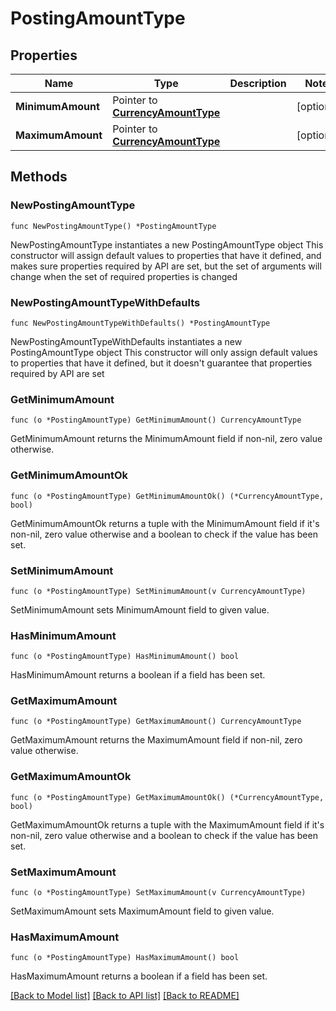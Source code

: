 # PostingAmountType

## Properties

Name | Type | Description | Notes
------------ | ------------- | ------------- | -------------
**MinimumAmount** | Pointer to [**CurrencyAmountType**](CurrencyAmountType.md) |  | [optional] 
**MaximumAmount** | Pointer to [**CurrencyAmountType**](CurrencyAmountType.md) |  | [optional] 

## Methods

### NewPostingAmountType

`func NewPostingAmountType() *PostingAmountType`

NewPostingAmountType instantiates a new PostingAmountType object
This constructor will assign default values to properties that have it defined,
and makes sure properties required by API are set, but the set of arguments
will change when the set of required properties is changed

### NewPostingAmountTypeWithDefaults

`func NewPostingAmountTypeWithDefaults() *PostingAmountType`

NewPostingAmountTypeWithDefaults instantiates a new PostingAmountType object
This constructor will only assign default values to properties that have it defined,
but it doesn't guarantee that properties required by API are set

### GetMinimumAmount

`func (o *PostingAmountType) GetMinimumAmount() CurrencyAmountType`

GetMinimumAmount returns the MinimumAmount field if non-nil, zero value otherwise.

### GetMinimumAmountOk

`func (o *PostingAmountType) GetMinimumAmountOk() (*CurrencyAmountType, bool)`

GetMinimumAmountOk returns a tuple with the MinimumAmount field if it's non-nil, zero value otherwise
and a boolean to check if the value has been set.

### SetMinimumAmount

`func (o *PostingAmountType) SetMinimumAmount(v CurrencyAmountType)`

SetMinimumAmount sets MinimumAmount field to given value.

### HasMinimumAmount

`func (o *PostingAmountType) HasMinimumAmount() bool`

HasMinimumAmount returns a boolean if a field has been set.

### GetMaximumAmount

`func (o *PostingAmountType) GetMaximumAmount() CurrencyAmountType`

GetMaximumAmount returns the MaximumAmount field if non-nil, zero value otherwise.

### GetMaximumAmountOk

`func (o *PostingAmountType) GetMaximumAmountOk() (*CurrencyAmountType, bool)`

GetMaximumAmountOk returns a tuple with the MaximumAmount field if it's non-nil, zero value otherwise
and a boolean to check if the value has been set.

### SetMaximumAmount

`func (o *PostingAmountType) SetMaximumAmount(v CurrencyAmountType)`

SetMaximumAmount sets MaximumAmount field to given value.

### HasMaximumAmount

`func (o *PostingAmountType) HasMaximumAmount() bool`

HasMaximumAmount returns a boolean if a field has been set.


[[Back to Model list]](../README.md#documentation-for-models) [[Back to API list]](../README.md#documentation-for-api-endpoints) [[Back to README]](../README.md)


